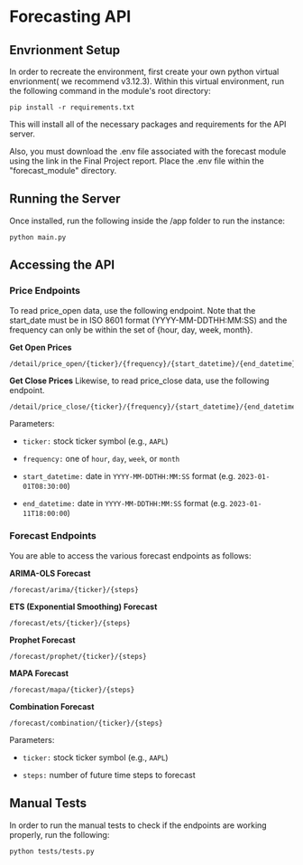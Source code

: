 # Forecasting API

## Envrionment Setup
In order to recreate the environment, first create your own python virtual envrionment( we recommend v3.12.3). Within this virtual environment, run the following command in the module's root directory:

```
pip install -r requirements.txt
```

This will install all of the necessary packages and requirements for the API server.

Also, you must download the .env file associated with the forecast module using the link in the Final Project report. Place the .env file within the "forecast_module" directory.

## Running the Server
Once installed, run the following inside the /app folder to run the instance:

```
python main.py
```

## Accessing the API

### Price Endpoints
To read price_open data, use the following endpoint. Note that the start_date must be in ISO 8601 format (YYYY-MM-DDTHH:MM:SS) and the frequency can only be within the set of {hour, day, week, month}.

**Get Open Prices**
```
/detail/price_open/{ticker}/{frequency}/{start_datetime}/{end_datetime}
```

**Get Close Prices**
Likewise, to read price_close data, use the following endpoint.

```
/detail/price_close/{ticker}/{frequency}/{start_datetime}/{end_datetime}
```

Parameters:

- `ticker:` stock ticker symbol (e.g., `AAPL`)

- `frequency:` one of `hour`, `day`, `week`, or `month`

- `start_datetime:` date in `YYYY-MM-DDTHH:MM:SS` format (e.g. `2023-01-01T08:30:00`)

- `end_datetime:` date in `YYYY-MM-DDTHH:MM:SS` format (e.g. `2023-01-11T18:00:00`)

### Forecast Endpoints

You are able to access the various forecast endpoints as follows:


**ARIMA-OLS Forecast**
```
/forecast/arima/{ticker}/{steps}
```

**ETS (Exponential Smoothing) Forecast**
```
/forecast/ets/{ticker}/{steps}
```

**Prophet Forecast**
```
/forecast/prophet/{ticker}/{steps}
```

**MAPA Forecast**
```
/forecast/mapa/{ticker}/{steps}
```

**Combination Forecast**
```
/forecast/combination/{ticker}/{steps}
```

Parameters:

- `ticker:` stock ticker symbol (e.g., `AAPL`)

- `steps:` number of future time steps to forecast

## Manual Tests

In order to run the manual tests to check if the endpoints are working properly, run the following:

```
python tests/tests.py
```